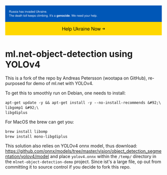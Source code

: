 [![Stand With Ukraine](https://raw.githubusercontent.com/vshymanskyy/StandWithUkraine/main/banner2-direct.svg)](https://stand-with-ukraine.pp.ua)

# ml.net-object-detection using YOLOv4

This is a fork of the repo by Andreas Petersson (wootapa on GitHub), re-purposed for demo of ml.net with YOLOv4.

To get this to smoothly run on Debian, one needs to install:

```
apt-get update -y && apt-get install -y --no-install-recommends &#92;\
libgomp1 &#92;\
libgdiplus
```

For MacOS the brew can get you:
```
brew install libomp
brew install mono-libgdiplus
```

This solution also relies on YOLOv4 onnx model, thus download: https://github.com/onnx/models/tree/master/vision/object_detection_segmentation/yolov4/model
and place `yolov4.onnx` within the `/temp/` directory in the `mlnet-object-detection-demo` project. Since ist's a large file, op out from committing it to source control if you decide to fork this repo. 
